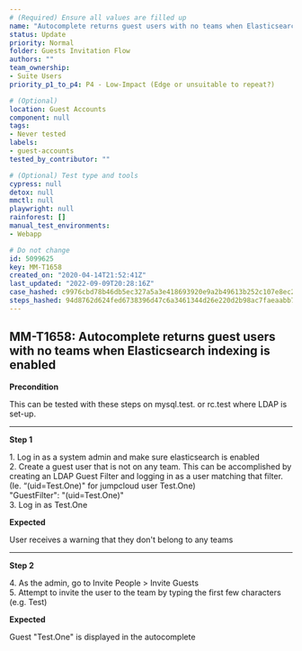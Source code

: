 ```yaml
---
# (Required) Ensure all values are filled up
name: "Autocomplete returns guest users with no teams when Elasticsearch indexing is enabled"
status: Update
priority: Normal
folder: Guests Invitation Flow
authors: ""
team_ownership: 
- Suite Users
priority_p1_to_p4: P4 - Low-Impact (Edge or unsuitable to repeat?)

# (Optional)
location: Guest Accounts
component: null
tags: 
- Never tested
labels: 
- guest-accounts
tested_by_contributor: ""

# (Optional) Test type and tools
cypress: null
detox: null
mmctl: null
playwright: null
rainforest: []
manual_test_environments: 
- Webapp

# Do not change
id: 5099625
key: MM-T1658
created_on: "2020-04-14T21:52:41Z"
last_updated: "2022-09-09T20:28:16Z"
case_hashed: c9976cbd78b46db5ec327a5a3e418693920e9a2b49613b252c107e8ec2cf7012177ac1255bdbcc7ba52418befdf03781
steps_hashed: 94d8762d624fed6738396d47c6a3461344d26e220d2b98ac7faeaabb7d353b5b50d38c00b930d503891a7b7c43fd9faa
---
```


<!-- (Auto-generated) Based on frontmatter's "key" and "name" -->

## MM-T1658: Autocomplete returns guest users with no teams when Elasticsearch indexing is enabled

**Precondition**

This can be tested with these steps on mysql.test. or rc.test where LDAP is set-up.

---

**Step 1**

1\. Log in as a system admin and make sure elasticsearch is enabled\
2\. Create a guest user that is not on any team. This can be accomplished by creating an LDAP Guest Filter and logging in as a user matching that filter. (Ie. “(uid=Test.One)" for jumpcloud user Test.One)\
"GuestFilter": "(uid=Test.One)"\
3\. Log in as Test.One

**Expected**

User receives a warning that they don't belong to any teams

---

**Step 2**

4\. As the admin, go to Invite People > Invite Guests\
5\. Attempt to invite the user to the team by typing the first few characters (e.g. Test)

**Expected**

Guest "Test.One" is displayed in the autocomplete
